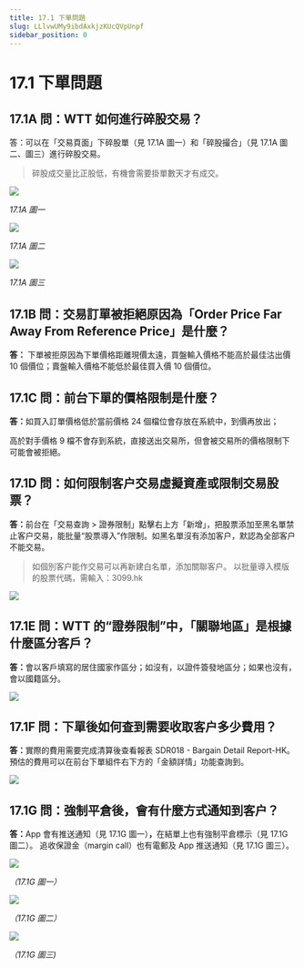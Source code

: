 ```yaml
---
title: 17.1 下單問題
slug: LLlvwUMy9ibdAxkjzKUcQVpUnpf
sidebar_position: 0
---
```



# 17.1 下單問題

## 17.1A 問：WTT 如何進行碎股交易？

答：可以在「交易頁面」下碎股單（見 17.1A 圖一）和「碎股撮合」（見 17.1A 圖二、圖三）進行碎股交易。

> 碎股成交量比正股低，有機會需要掛單數天才有成交。

<img src="/assets/Exybbau8TohOENxOxh2czsmcnDe.png" src-width="2872" src-height="1792" align="center"/>

<em>17.1A 圖一</em>

<img src="/assets/S3SEbdNYIop3wkxx2wQcclXCnXb.png" src-width="2878" src-height="1740" align="center"/>

<em>17.1A 圖二</em>

<img src="/assets/OOHJbtu2Vo6ksoxkhFfc63Grnie.png" src-width="2862" src-height="1790" align="center"/>

<em>17.1A 圖三</em>


## 17.1B 問：交易訂單被拒絕原因為「Order Price Far Away From Reference Price」是什麼？

<b>答：</b> 下單被拒原因為下單價格距離現價太遠，買盤輸入價格不能高於最佳沽出價 10 個價位；賣盤輸入價格不能低於最佳買入價 10 個價位。

## 17.1C 問：前台下單的價格限制是什麼？

<b>答：</b>如買入訂單價格低於當前價格 24 個檔位會存放在系統中，到價再放出；

高於對手價格 9 檔不會存到系統，直接送出交易所，但會被交易所的價格限制下可能會被拒絕。

## 17.1D 問：如何限制客户交易虛擬資產或限制交易股票？

<b>答：</b>前台在「交易查詢 &gt; 證券限制」點擊右上方「新增」，把股票添加至黑名單禁止客户交易，能批量“股票導入”作限制。如黑名單沒有添加客户，默認為全部客户不能交易。

> 如個別客户能作交易可以再新建白名單，添加關聯客户。
以批量導入模版的股票代碼，需輸入：3099.hk

<img src="/assets/AFSkbVYrdoeeKfxD4tkcXM43n7b.png" src-width="2606" src-height="1526" align="center"/>

## 17.1E 問：WTT 的“證券限制”中，「關聯地區」是根據什麼區分客戶？

<b>答：</b>會以客戶填寫的居住國家作區分；如沒有，以證件簽發地區分；如果也沒有，會以國籍區分。

<img src="/assets/JZQmbuy2SolibOxFEueccBGun4f.png" src-width="2866" src-height="1332" align="center"/>

## 17.1F 問：下單後如何查到需要收取客户多少費用？

<b>答：</b>實際的費用需要完成清算後查看報表 SDR018 - Bargain Detail Report-HK。
預估的費用可以在前台下單組件右下方的「金額詳情」功能查詢到。

<img src="/assets/VGeqbkAh6ooLqWx2utkcLT27nVf.png" src-width="2242" src-height="1122" align="center"/>

## 17.1G 問：強制平倉後，會有什麼方式通知到客户？

<b>答：</b>App 會有推送通知（見 17.1G 圖一）<b>，</b>在結單上也有強制平倉標示（見 17.1G 圖二）。
追收保證金（margin call）也有電郵及 App 推送通知（見 17.1G 圖三）。


<img src="/assets/Fi8cbwXYPoCKzLxii98cHMY6nYe.png" src-width="686" src-height="654" align="center"/>

<em>（17.1G 圖一）</em>

<img src="/assets/Rf8gbRygMoGdbMxEM5wcP6d0nwh.png" src-width="1724" src-height="306" align="center"/>

<em>（17.1G 圖二）</em>

<img src="/assets/B83ub6V6zoxTHQxk4ZBc4Dignuf.png" src-width="770" src-height="1290" align="center"/>

<em>（17.1G 圖三)</em>

